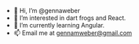 - 👋 Hi, I’m @gennaweber
- 👀 I’m interested in dart frogs and React.
- 🌱 I’m currently learning Angular.
- 📫 Email me at gennamweber@gmail.com

<!---
gennaweber/gennaweber is a ✨ special ✨ repository because its `README.md` (this file) appears on your GitHub profile.
You can click the Preview link to take a look at your changes.
--->
